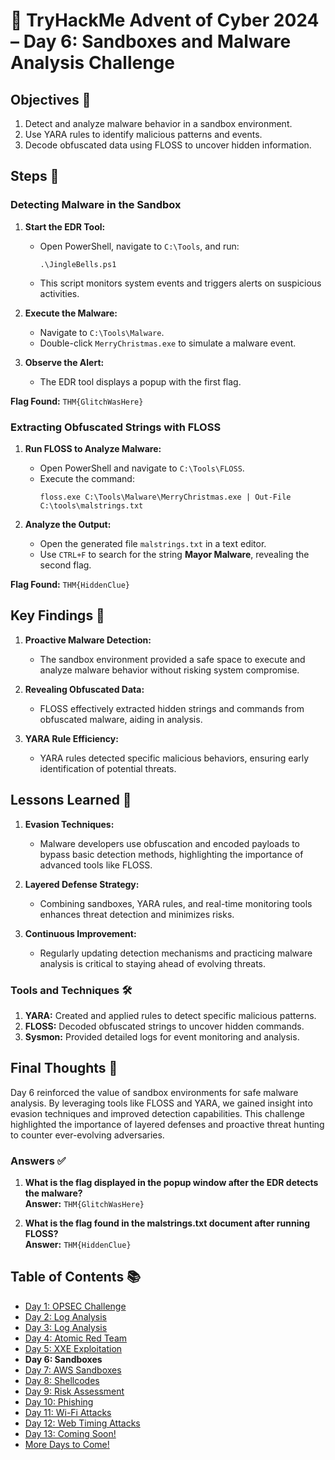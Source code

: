 # 🎄 TryHackMe Advent of Cyber 2024 – Day 6: Sandboxes and Malware Analysis Challenge

## Objectives 🎯

1. Detect and analyze malware behavior in a sandbox environment.  
2. Use YARA rules to identify malicious patterns and events.  
3. Decode obfuscated data using FLOSS to uncover hidden information.

## Steps 🚀

### Detecting Malware in the Sandbox
1. **Start the EDR Tool:**  
   - Open PowerShell, navigate to `C:\Tools`, and run:  
     ```
     .\JingleBells.ps1
     ```
   - This script monitors system events and triggers alerts on suspicious activities.

2. **Execute the Malware:**  
   - Navigate to `C:\Tools\Malware`.  
   - Double-click `MerryChristmas.exe` to simulate a malware event.

3. **Observe the Alert:**  
   - The EDR tool displays a popup with the first flag.

**Flag Found:** `THM{GlitchWasHere}`

### Extracting Obfuscated Strings with FLOSS
1. **Run FLOSS to Analyze Malware:**  
   - Open PowerShell and navigate to `C:\Tools\FLOSS`.  
   - Execute the command:  
     ```
     floss.exe C:\Tools\Malware\MerryChristmas.exe | Out-File C:\tools\malstrings.txt
     ```

2. **Analyze the Output:**  
   - Open the generated file `malstrings.txt` in a text editor.  
   - Use `CTRL+F` to search for the string **Mayor Malware**, revealing the second flag.

**Flag Found:** `THM{HiddenClue}`

## Key Findings 🔑

1. **Proactive Malware Detection:**  
   - The sandbox environment provided a safe space to execute and analyze malware behavior without risking system compromise.  

2. **Revealing Obfuscated Data:**  
   - FLOSS effectively extracted hidden strings and commands from obfuscated malware, aiding in analysis.  

3. **YARA Rule Efficiency:**  
   - YARA rules detected specific malicious behaviors, ensuring early identification of potential threats.

## Lessons Learned 🌟

1. **Evasion Techniques:**  
   - Malware developers use obfuscation and encoded payloads to bypass basic detection methods, highlighting the importance of advanced tools like FLOSS.

2. **Layered Defense Strategy:**  
   - Combining sandboxes, YARA rules, and real-time monitoring tools enhances threat detection and minimizes risks.

3. **Continuous Improvement:**  
   - Regularly updating detection mechanisms and practicing malware analysis is critical to staying ahead of evolving threats.

### Tools and Techniques 🛠️

1. **YARA:** Created and applied rules to detect specific malicious patterns.  
2. **FLOSS:** Decoded obfuscated strings to uncover hidden commands.  
3. **Sysmon:** Provided detailed logs for event monitoring and analysis.  

## Final Thoughts 🎁

Day 6 reinforced the value of sandbox environments for safe malware analysis. By leveraging tools like FLOSS and YARA, we gained insight into evasion techniques and improved detection capabilities. This challenge highlighted the importance of layered defenses and proactive threat hunting to counter ever-evolving adversaries.

### Answers ✅

1. **What is the flag displayed in the popup window after the EDR detects the malware?**  
   **Answer:** `THM{GlitchWasHere}`  

2. **What is the flag found in the malstrings.txt document after running FLOSS?**  
   **Answer:** `THM{HiddenClue}`  

## Table of Contents 📚

- [Day 1: OPSEC Challenge](day1.md)  
- [Day 2: Log Analysis](day2.md)  
- [Day 3: Log Analysis](day3.md)  
- [Day 4: Atomic Red Team](day4.md)  
- [Day 5: XXE Exploitation](day5.md)  
- **Day 6: Sandboxes**  
- [Day 7: AWS Sandboxes](day7.md)
- [Day 8: Shellcodes](day8.md)
- [Day 9: Risk Assessment](day9.md)
- [Day 10: Phishing](day_10.md)
- [Day 11: Wi-Fi Attacks](day_11.md)
- [Day 12: Web Timing Attacks](day_12.md)
- [Day 13: Coming Soon!](day_13.md)
- [More Days to Come!](README.md)  
